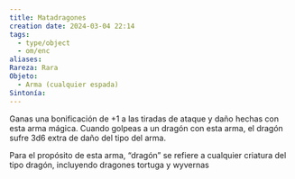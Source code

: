 ```yaml
---
title: Matadragones
creation date: 2024-03-04 22:14
tags:
  - type/object
  - om/enc
aliases: 
Rareza: Rara
Objeto:
  - Arma (cualquier espada)
Sintonía:
---
```

Ganas una bonificación de +1 a las tiradas de ataque y daño hechas con esta arma mágica. Cuando golpeas a un dragón con esta arma, el dragón sufre 3d6 extra de daño del tipo del arma.

Para el propósito de esta arma, “dragón” se refiere a cualquier criatura del tipo dragón, incluyendo dragones tortuga y wyvernas